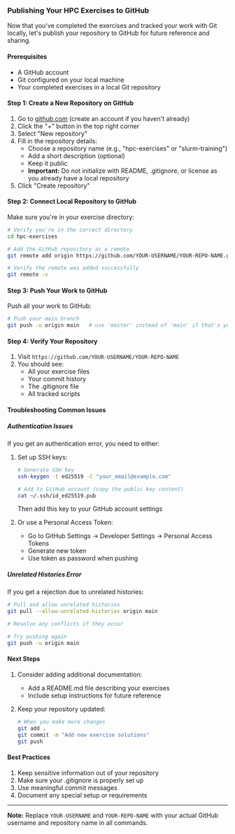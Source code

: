 ### Publishing Your HPC Exercises to GitHub

Now that you've completed the exercises and tracked your work with Git locally, let's publish your repository to GitHub for future reference and sharing.

#### Prerequisites
- A GitHub account
- Git configured on your local machine
- Your completed exercises in a local Git repository

#### Step 1: Create a New Repository on GitHub

1. Go to [github.com](https://github.com) (create an account if you haven't already)
2. Click the "+" button in the top right corner
3. Select "New repository"
4. Fill in the repository details:
   - Choose a repository name (e.g., "hpc-exercises" or "slurm-training")
   - Add a short description (optional)
   - Keep it public
   - **Important:** Do not initialize with README, .gitignore, or license as you already have a local repository
5. Click "Create repository"

#### Step 2: Connect Local Repository to GitHub

Make sure you're in your exercise directory:
```bash
# Verify you're in the correct directory
cd hpc-exercises

# Add the GitHub repository as a remote
git remote add origin https://github.com/YOUR-USERNAME/YOUR-REPO-NAME.git

# Verify the remote was added successfully
git remote -v
```

#### Step 3: Push Your Work to GitHub

Push all your work to GitHub:
```bash
# Push your main branch
git push -u origin main   # use 'master' instead of 'main' if that's your branch name
```

#### Step 4: Verify Your Repository

1. Visit `https://github.com/YOUR-USERNAME/YOUR-REPO-NAME`
2. You should see:
   - All your exercise files
   - Your commit history
   - The .gitignore file
   - All tracked scripts

#### Troubleshooting Common Issues

##### Authentication Issues
If you get an authentication error, you need to either:
1. Set up SSH keys:
   ```bash
   # Generate SSH key
   ssh-keygen -t ed25519 -C "your_email@example.com"
   
   # Add to GitHub account (copy the public key content)
   cat ~/.ssh/id_ed25519.pub
   ```
   Then add this key to your GitHub account settings

2. Or use a Personal Access Token:
   - Go to GitHub Settings → Developer Settings → Personal Access Tokens
   - Generate new token
   - Use token as password when pushing

##### Unrelated Histories Error
If you get a rejection due to unrelated histories:
```bash
# Pull and allow unrelated histories
git pull --allow-unrelated-histories origin main

# Resolve any conflicts if they occur

# Try pushing again
git push -u origin main
```

#### Next Steps

1. Consider adding additional documentation:
   - Add a README.md file describing your exercises
   - Include setup instructions for future reference

2. Keep your repository updated:
   ```bash
   # When you make more changes
   git add .
   git commit -m "Add new exercise solutions"
   git push
   ```

#### Best Practices

1. Keep sensitive information out of your repository
2. Make sure your .gitignore is properly set up
3. Use meaningful commit messages
4. Document any special setup or requirements

---
**Note:** Replace `YOUR-USERNAME` and `YOUR-REPO-NAME` with your actual GitHub username and repository name in all commands.